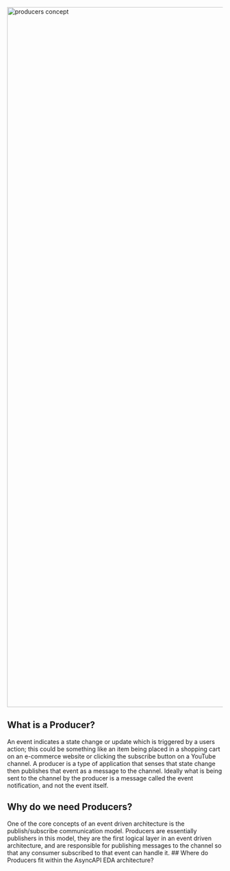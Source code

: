 <img width="1632" alt="producers concept" src="https://user-images.githubusercontent.com/53813901/173432679-31c8d066-a866-4d42-bc81-39b62e53fc0a.png">

## What is a Producer? 

An event indicates a state change or update which is triggered by a users action; this could be something like an item being placed in a shopping cart on an e-commerce website or clicking the subscribe button on a YouTube channel. A producer is a type of application that senses that state change then publishes that event as a message to the channel. Ideally what is being sent to the channel by the producer is a message called the event notification, and not the event itself. 

## Why do we need Producers? 

One of the core concepts of an event driven architecture is the publish/subscribe communication model. Producers are essentially publishers in this model, they are the first logical layer in an event driven architecture, and are responsible for publishing messages to the channel so that any consumer subscribed to that event can handle it. ## Where do Producers fit within the AsyncAPI EDA architecture?